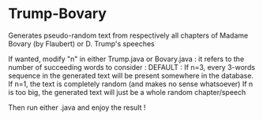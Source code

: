 # Trump-Bovary
 Generates pseudo-random text from respectively all chapters of Madame Bovary (by Flaubert) or D. Trump's speeches

If wanted, modify "n" in either Trump.java or Bovary.java : it refers to the number of succeeding words to consider :
DEFAULT : If n=3, every 3-words sequence in the generated text will be present somewhere in the database. 
If n=1, the text is completely random (and makes no sense whatsoever)
If n is too big, the generated text will just be a whole random chapter/speech

Then run either .java and enjoy the result !
